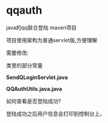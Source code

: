 # qqauth
java的qq联合登陆 maven项目

项目使用架构为普通servlet版,方便理解

需要修改:

类里的部分常量

**SendQLoginServlet.java**

**QQAuthUtils.java.java**



如何查看是否登陆成功?

登陆成功之后用户信息会打印到控制台上。





